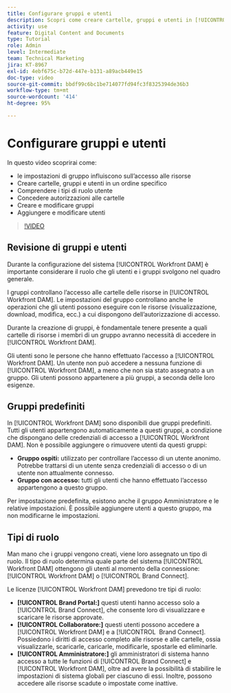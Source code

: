 ```yaml
---
title: Configurare gruppi e utenti
description: Scopri come creare cartelle, gruppi e utenti in [!UICONTROL Workfront DAM]. Informazioni sui tipi di ruolo utente e concessioni delle autorizzazioni alle cartelle.
activity: use
feature: Digital Content and Documents
type: Tutorial
role: Admin
level: Intermediate
team: Technical Marketing
jira: KT-8967
exl-id: 4ebf675c-b72d-447e-b131-a89acb449e15
doc-type: video
source-git-commit: bbdf99c6bc1be714077fd94fc3f8325394de36b3
workflow-type: tm+mt
source-wordcount: '414'
ht-degree: 95%

---
```


# Configurare gruppi e utenti

In questo video scoprirai come:

* le impostazioni di gruppo influiscono sull’accesso alle risorse
* Creare cartelle, gruppi e utenti in un ordine specifico
* Comprendere i tipi di ruolo utente
* Concedere autorizzazioni alle cartelle
* Creare e modificare gruppi
* Aggiungere e modificare utenti

>[!VIDEO](https://video.tv.adobe.com/v/3414468/?quality=12&learn=on&enablevpops=1&captions=ita)

## Revisione di gruppi e utenti

Durante la configurazione del sistema [!UICONTROL Workfront DAM] è importante considerare il ruolo che gli utenti e i gruppi svolgono nel quadro generale.

I gruppi controllano l’accesso alle cartelle delle risorse in [!UICONTROL Workfront DAM]. Le impostazioni del gruppo controllano anche le operazioni che gli utenti possono eseguire con le risorse (visualizzazione, download, modifica, ecc.) a cui dispongono dell’autorizzazione di accesso.

Durante la creazione di gruppi, è fondamentale tenere presente a quali cartelle di risorse i membri di un gruppo avranno necessità di accedere in [!UICONTROL Workfront DAM].

Gli utenti sono le persone che hanno effettuato l’accesso a [!UICONTROL Workfront DAM]. Un utente non può accedere a nessuna funzione di [!UICONTROL Workfront DAM], a meno che non sia stato assegnato a un gruppo. Gli utenti possono appartenere a più gruppi, a seconda delle loro esigenze.

## Gruppi predefiniti

In [!UICONTROL Workfront DAM] sono disponibili due gruppi predefiniti. Tutti gli utenti appartengono automaticamente a questi gruppi, a condizione che dispongano delle credenziali di accesso a [!UICONTROL Workfront DAM]. Non è possibile aggiungere o rimuovere utenti da questi gruppi:

* **Gruppo ospiti:** utilizzato per controllare l’accesso di un utente anonimo. Potrebbe trattarsi di un utente senza credenziali di accesso o di un utente non attualmente connesso.
* **Gruppo con accesso:** tutti gli utenti che hanno effettuato l’accesso appartengono a questo gruppo.

Per impostazione predefinita, esistono anche il gruppo Amministratore e le relative impostazioni. È possibile aggiungere utenti a questo gruppo, ma non modificarne le impostazioni.

## Tipi di ruolo

Man mano che i gruppi vengono creati, viene loro assegnato un tipo di ruolo. Il tipo di ruolo determina quale parte del sistema [!UICONTROL Workfront DAM] ottengono gli utenti al momento della connessione: [!UICONTROL Workfront DAM] o [!UICONTROL Brand Connect].

Le licenze [!UICONTROL Workfront DAM] prevedono tre tipi di ruolo:

* **[!UICONTROL Brand Portal:]** questi utenti hanno accesso solo a [!UICONTROL Brand Connect], che consente loro di visualizzare e scaricare le risorse approvate.
* **[!UICONTROL Collaboratore:]** questi utenti possono accedere a [!UICONTROL Workfront DAM] e a [!UICONTROL &#x200B; Brand Connect]. Possiedono i diritti di accesso completo alle risorse e alle cartelle, ossia visualizzarle, scaricarle, caricarle, modificarle, spostarle ed eliminarle.
* **[!UICONTROL Amministratore:]** gli amministratori di sistema hanno accesso a tutte le funzioni di [!UICONTROL Brand Connect] e [!UICONTROL Workfront DAM], oltre ad avere la possibilità di stabilire le impostazioni di sistema globali per ciascuno di essi. Inoltre, possono accedere alle risorse scadute o impostate come inattive.

<!-- 
Learn more graphic & documentation article link, below
* Understanding the difference between Workfront licenses and Workfront DAM role types
* -->
